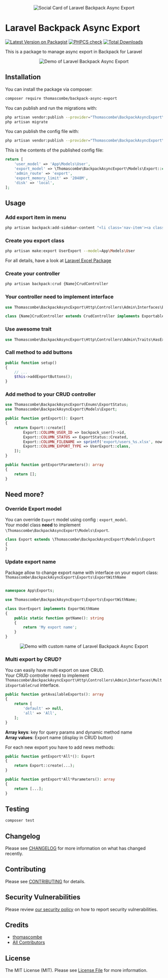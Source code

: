 <p align="center"><img src="/docs/images/banner.png" alt="Social Card of Laravel Backpack Async Export"></p>

# Laravel Backpack Async Export

[![Latest Version on Packagist](https://img.shields.io/packagist/v/thomascombe/backpack_async_export.svg?style=flat-square)](https://packagist.org/packages/thomascombe/backpack_async_export)
[![PHPCS check](https://github.com/thomascombe/backpack-async-export/actions/workflows/phpcs.yml/badge.svg)](https://github.com/thomascombe/backpack-async-export/actions/workflows/phpcs.yml)
[![Total Downloads](https://img.shields.io/packagist/dt/thomascombe/backpack_async_export.svg?style=flat-square)](https://packagist.org/packages/thomascombe/backpack_async_export)

This is a package to manage async export in Backpack for Laravel

<p align="center"><img src="/docs/images/demo.png" alt="Demo of Laravel Backpack Async Export"></p>

## Installation

You can install the package via composer:

```bash
composer require thomascombe/backpack-async-export
```

You can publish and run the migrations with:

```bash
php artisan vendor:publish --provider="Thomascombe\BackpackAsyncExport\BackpackAsyncExportServiceProvider" --tag="backpack-async-export-migrations"
php artisan migrate
```

You can publish the config file with:
```bash
php artisan vendor:publish --provider="Thomascombe\BackpackAsyncExport\BackpackAsyncExportServiceProvider" --tag="backpack-async-export-config"
```

This is the contents of the published config file:

```php
return [
    'user_model' => 'App\Models\User',
    'export_model' => \Thomascombe\BackpackAsyncExport\Models\Export::class,
    'admin_route' => 'export',
    'export_memory_limit' => '2048M',
    'disk' => 'local',
];
```

## Usage

### Add export item in menu
```bash
php artisan backpack:add-sidebar-content "<li class='nav-item'><a class='nav-link' href='{{ backpack_url('export') }}'><i class='nav-icon la la-file-export'></i> <span>Export</span></a></li>"
```

### Create you export class
```bash
php artisan make:export UserExport --model=App\Models\User
```
For all details, have a look at [Laravel Excel Package](https://laravel-excel.com/)

### Create your controller
```bash
php artisan backpack:crud {Name}CrudController
```

### Your controller need to implement interface
```php
use Thomascombe\BackpackAsyncExport\Http\Controllers\Admin\Interfaces\ExportableCrud;

class {Name}CrudController extends CrudController implements ExportableCrud {}
```

### Use awesome trait
```php
use Thomascombe\BackpackAsyncExport\Http\Controllers\Admin\Traits\HasExportButton;
```

### Call method to add buttons
```php
public function setup()
{
    // ...
    $this->addExportButtons();
}
```

### Add method to your CRUD controller
```php
use Thomascombe\BackpackAsyncExport\Enums\ExportStatus;
use Thomascombe\BackpackAsyncExport\Models\Export;

public function getExport(): Export
{
    return Export::create([
        Export::COLUMN_USER_ID => backpack_user()->id,
        Export::COLUMN_STATUS => ExportStatus::Created,
        Export::COLUMN_FILENAME => sprintf('export/users_%s.xlsx', now()->toIso8601String()),
        Export::COLUMN_EXPORT_TYPE => UserExport::class,
    ]);
}

public function getExportParameters(): array
{
    return [];
}
```

## Need more?

### Override Export model
You can override `Export` model using config : `export_model`.  
Your model class **need** to implement `\Thomascombe\BackpackAsyncExport\Models\Export`.  

```php
class Export extends \Thomascombe\BackpackAsyncExport\Models\Export
{
}
```

### Update export name
Package allow to change export name with interface on your export class: `Thomascombe\BackpackAsyncExport\Exports\ExportWithName` 

```php

namespace App\Exports;

use Thomascombe\BackpackAsyncExport\Exports\ExportWithName;

class UserExport implements ExportWithName
{
    public static function getName(): string
    {
        return 'My export name';
    }
}
```

<p align="center"><img src="/docs/images/demo_name.png" style="max-width:500px" alt="Demo with custom name of Laravel Backpack Async Export"></p>

### Multi export by CRUD?

You can easily have multi export on save CRUD.  
Your CRUD controller need to implement `Thomascombe\BackpackAsyncExport\Http\Controllers\Admin\Interfaces\MultiExportableCrud` interface.  

```php
public function getAvailableExports(): array
{
    return [
        'default' => null,
        'all' => 'All',
    ];
}
```
**Array keys**: key for query params and dynamic method name  
**Array values**: Export name (display in CRUD button)  

For each new export you have to add news methods: 
```php
public function getExport*All*(): Export
{
    return Export::create(...);
}

public function getExport*All*Parameters(): array
{
    return [...];
}
```


## Testing

```bash
composer test
```

## Changelog

Please see [CHANGELOG](CHANGELOG.md) for more information on what has changed recently.

## Contributing

Please see [CONTRIBUTING](.github/CONTRIBUTING.md) for details.

## Security Vulnerabilities

Please review [our security policy](../../security/policy) on how to report security vulnerabilities.

## Credits

- [thomascombe](https://github.com/thomascombe)
- [All Contributors](../../contributors)

## License

The MIT License (MIT). Please see [License File](LICENSE.md) for more information.
